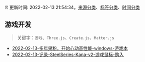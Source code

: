 :alarm_clock: 更新时间: 2022-02-13 21:54:34。[来源分类](../README.md)、[标签分类](../TAGS.md)、[时间分类](../TIMELINE.md)

## 游戏开发


> 关键字：`游戏`、`Three.js`、`Create.js`、`Matter.js`



- [2022-02-13-多年果粉，开始心动高性能-windows-游戏本](https://www.v2ex.com/t/833605) 
- [2022-02-13-记录-SteelSeries-Kana-v2-游戏鼠标-购入](https://www.v2ex.com/t/833594) 